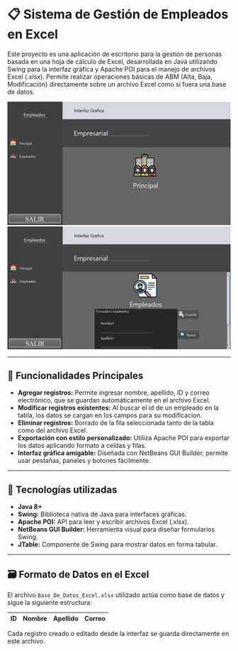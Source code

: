 # 📋 **Sistema de Gestión de Empleados en Excel**

Este proyecto es una aplicación de escritorio para la gestión de personas basada en una hoja de cálculo de Excel, desarrollada en Java utilizando Swing para la interfaz gráfica y Apache POI para el manejo de archivos Excel (.xlsx). Permite realizar operaciones básicas de ABM (Alta, Baja, Modificación) directamente sobre un archivo Excel como si fuera una base de datos.

![Vista previa de la aplicación](images/vista-previa-1.jpg)
![Vista previa de la aplicación](images/vista-previa-2.jpg)

---

## 🧰 **Funcionalidades Principales**

- **Agregar registros:** Permite ingresar nombre, apellido, ID y correo electrónico, que se guardan automáticamente en el archivo Excel.
- **Modificar registros existentes:** Al buscar el id de un empleado en la tabla, los datos se cargan en los campos para su modificacion.
- **Eliminar registros:** Borrado de la fila seleccionada tanto de la tabla como del archivo Excel.
- **Exportación con estilo personalizado:** Utiliza Apache POI para exportar los datos aplicando formato a celdas y filas.
- **Interfaz gráfica amigable:** Diseñada con NetBeans GUI Builder, permite usar pestañas, paneles y botones fácilmente.

---

## 🧠 **Tecnologías utilizadas**

- **Java 8+**
- **Swing:** Biblioteca nativa de Java para interfaces gráficas.
- **Apache POI:** API para leer y escribir archivos Excel (.xlsx).
- **NetBeans GUI Builder:** Herramienta visual para diseñar formularios Swing.
- **JTable:** Componente de Swing para mostrar datos en forma tabular.

---

## 🗃️ Formato de Datos en el Excel
El archivo `Base_De_Datos_Excel.xlsx` utilizado actúa como base de datos y sigue la siguiente estructura:

| ID | Nombre | Apellido | Correo |
|----|--------|----------|--------|

Cada registro creado o editado desde la interfaz se guarda directamente en este archivo.


